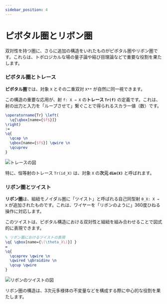 ```yaml
---
sidebar_position: 4
---
```


# ピボタル圏とリボン圏

双対性を持つ圏に、さらに追加の構造をいれたものがピボタル圏やリボン圏です。これらは、トポロジカルな場の量子論や結び目理論などで重要な役割を果たします。

### ピボタル圏とトレース

**ピボタル圏**では、対象 `X` とその二重双対 `X**` が自然に同一視できます。

この構造の重要な応用が、射 `f: X → X` の**トレース `Tr(f)`** の定義です。これは、射の出力と入力を「ループさせて」繋ぐことで得られるスカラー値（数）です。

```latex
\operatorname{Tr} \left(
  \q{\qbox[name={$f$}]}
\right)
:=
\q{
  \qcap \n
  \qbox[name={$f$}] \qwire \n
  \qcuprev
}
```

![トレースの図](https://placehold.co/300x250/F3F4F6/333333?text=Trace%20of%20f)

特に、恒等射のトレース `Tr(id_X)` は、対象 `X` の**次元 `dim(X)`** と呼ばれます。

### リボン圏とツイスト

**リボン圏**は、組紐モノイダル圏に「ツイスト」と呼ばれる自己同型射 `θ_X: X → X` が追加されたものです。これは、ワイヤーを「リボンのように」360度ひねる操作に対応します。

このツイストは、ピボタル構造における双対性と組紐を組み合わせることで図式的に表現できます。

```latex
% リボン圏におけるツイストの表現
\q{ \qbox[name={\(\theta_X\)}] }
=
\q{
  \qcaprev \qwire \n
  \qwired \qbraidinv \n
  \qcup \qwire
}
```

![リボンのツイストの図](https://placehold.co/250x300/F3F4F6/333333?text=Ribbon%20Twist)

リボン圏の構造は、3次元多様体の不変量などを構成する際に中心的な役割を果たします。
